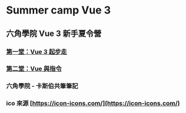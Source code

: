 # Summer camp Vue 3

## 六角學院 Vue 3 新手夏令營

### [第一堂：Vue 3 起步走](https://github.com/johnsonmao/summer-camp-vue3/tree/main/week1)

### [第二堂：Vue 與指令](https://github.com/johnsonmao/summer-camp-vue3/tree/main/week2)


### 六角學院 - 卡斯伯共筆筆記

### ico 來源 [https://icon-icons.com/](https://icon-icons.com/)